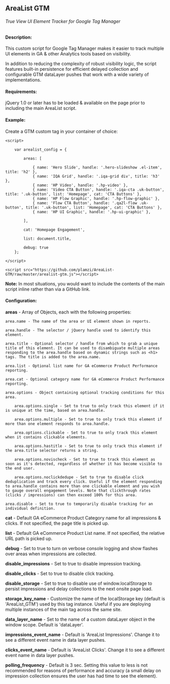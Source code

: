 <h2>AreaList GTM</h2>
<h6>True View UI Element Tracker for Google Tag Manager</h6>

<h4>Description:</h4>

This custom script for Google Tag Manager makes it easier to track multiple UI elements in GA & other Analytics tools based on visibility.

In addition to reducing the complexity of robust visibility logic, the script features built-in persistence for efficient delayed collection and configurable GTM dataLayer pushes that work with a wide variety of implementations.

<h4>Requirements:</h4>

jQuery 1.0 or later has to be loaded & available on the page prior to including the main AreaList script.

<h4>Example:</h4>

Create a GTM custom tag in your container of choice:

```
<script>

	var arealist_config = {

		areas: [

			{ name: 'Hero Slide', handle: '.hero-slideshow .el-item', title: 'h2' },
			{ name: 'IQA Grid', handle: '.iqa-grid div', title: 'h3' },
			{ name: 'HP Video', handle: '.hp-video' },
			{ name: 'Video CTA Button', handle: '.iqa-cta .uk-button', title: '.uk-button', list: 'Homepage', cat: 'CTA Buttons' },
			{ name: 'HP Flow Graphic', handle: '.hp-flow-graphic' },
			{ name: 'Flow CTA Button', handle: '.qa2l-flow .uk-button', title: '.uk-button', list: 'Homepage', cat: 'CTA Buttons' },
			{ name: 'HP UI Graphic', handle: '.hp-ui-graphic' },
		  
		],
   
		cat: 'Homepage Engagement',
		
		list: document.title,
		
		debug: true
	};
  
</script>

<script src="https://github.com/plamzi/AreaList-GTM/raw/master/arealist-gtm.js"></script>

```

<b>Note:</b> In most situations, you would want to include the contents of the main script inline rather than via a GitHub link.

<h4>Configuration:</h4>

<b>areas</b> - Array of Objects, each with the following properties:

	area.name - The name of the area or UI element shown in reports.

	area.handle - The selector / jQuery handle used to identify this element.

	area.title - Optional selector / handle from which to grab a unique title of this element. It can be used to disambiguate multiple areas responding to the area.handle based on dynamic strings such as <h1> tags. The title is added to the area.name.

	area.list - Optional list name for GA eCommerce Product Performance reporting.

	area.cat - Optional category name for GA eCommerce Product Performance reporting.

	area.options - Object containing optional tracking conditions for this area.
	
		area.options.single - Set to true to only track this element if it is unique at the time, based on area.handle.
		
		area.options.multiple - Set to true to only track this element if more than one element responds to area.handle.
		
		area.options.clickable - Set to true to only track this element when it contains clickable elements.
		
		area.options.hastitle - Set to true to only track this element if the area.title selector returns a string.
		
		area.options.novischeck - Set to true to track this element as soon as it's detected, regardless of whether it has become visible to the end user.
		
		area.options.noclickdedupe - Set to true to disable click deduplication and track every click. Useful if the element responding to area.handle contains more than one clickable element and you wish to gauge overall engagement levels. Note that clickthrough rates (clicks / impressions) can then exceed 100% for this area.
	
	area.disable - Set to true to temporarily disable tracking for an individual definition.

<b>cat</b> - Default GA eCommerce Product Category name for all impressions & clicks. If not specified, the page title is picked up.

<b>list</b> - Default GA eCommerce Product List name. If not specified, the relative URL path is picked up.

<b>debug</b> - Set to true to turn on verbose console logging and show flashes over areas when impressions are collected.

<b>disable_impressions</b> - Set to true to disable impression tracking.

<b>disable_clicks</b> - Set to true to disable click tracking.

<b>disable_storage</b> - Set to true to disable use of window.localStorage to persist impressions and delay collections to the next onsite page load.

<b>storage_key_name</b> - Customize the name of the localStorage key (default is 'AreaList_GTM') used by this tag instance. Useful if you are deploying multiple instances of the main tag across the same site.

<b>data_layer_name</b> - Set to the name of a custom dataLayer object in the window scope. Default is 'dataLayer'.

<b>impressions_event_name</b> - Default is 'AreaList Impressions'. Change it to see a different event name in data layer pushes.

<b>clicks_event_name</b> - Default is 'AreaList Clicks'. Change it to see a different event name in data layer pushes.

<b>polling_frequency</b> - Default is 3 sec. Setting this value to less is not recommended for reasons of performance and accuracy (a small delay on impression collection ensures the user has had time to see the element).